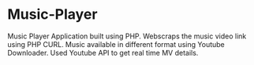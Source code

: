 # Music-Player

Music Player Application built using PHP. Webscraps the music video link using PHP CURL. Music available in different format using Youtube Downloader. Used Youtube API to get real time MV details.   
